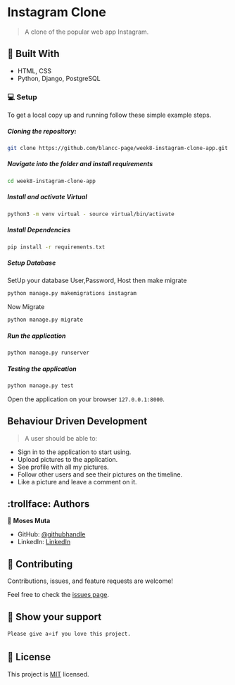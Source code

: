 # Instagram Clone

> A clone of the popular web app Instagram.

## :hammer: Built With

- HTML, CSS
- Python, Django, PostgreSQL

### :computer: Setup
To get a local copy up and running follow these simple example steps.

##### Cloning the repository:  
 ```bash 
git clone https://github.com/blancc-page/week8-instagram-clone-app.git
```
##### Navigate into the folder and install requirements  
 ```bash 
cd week8-instagram-clone-app 
```
##### Install and activate Virtual  
 ```bash 
python3 -m venv virtual - source virtual/bin/activate  
```  
##### Install Dependencies  
 ```bash 
pip install -r requirements.txt 
```  
 ##### Setup Database  
  SetUp your database User,Password, Host then make migrate  
 ```bash 
python manage.py makemigrations instagram
 ``` 
 Now Migrate  
 ```bash 
python manage.py migrate 
```
##### Run the application  
 ```bash 
python manage.py runserver 
``` 
##### Testing the application  
 ```bash 
python manage.py test 
```
Open the application on your browser `127.0.0.1:8000`.  

## Behaviour Driven Development

> A user should be able to:

- Sign in to the application to start using.
- Upload pictures to the application.
- See profile with all my pictures.
- Follow other users and see their pictures on the timeline.
- Like a picture and leave a comment on it.


## :trollface: Authors

👤 **Moses Muta**

- GitHub: [@githubhandle](https://github.com/blancc-page)
- LinkedIn: [LinkedIn](<linkedIn link>)


## 🤝 Contributing

Contributions, issues, and feature requests are welcome!

Feel free to check the [issues page](../../issues/).

## :muscle: Show your support

    Please give a⭐️if you love this project.
    

## 📝 License

This project is [MIT](./MIT.md) licensed.
